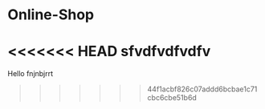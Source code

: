 # Online-Shop
<<<<<<< HEAD
sfvdfvdfvdfv
=======
Hello fnjnbjrrt
>>>>>>> 44f1acbf826c07addd6bcbae1c71cbc6cbe51b6d
